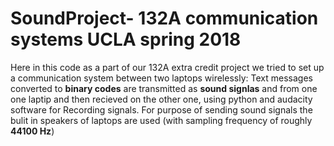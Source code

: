 # SoundProject- 132A communication systems UCLA spring 2018 
 Here in this code as a part of our 132A extra credit project we tried to set up a 
 communication system between two laptops wirelessly:
 Text messages converted to **binary codes** are transmitted as **sound signlas** and from  one 
 one laptip and then recieved on the other one, using python and audacity software for 
 Recording signals. For purpose of sending sound signals the bulit in speakers of laptops
 are used (with sampling frequency of roughly **44100 Hz**)
